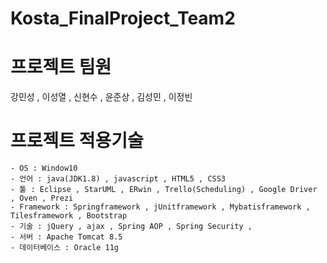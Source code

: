 
# Kosta_FinalProject_Team2

# 프로젝트 팀원
강민성 , 이성열 , 신현수 , 윤준상 , 김성민 , 이정빈

# 프로젝트 적용기술
```
- OS : Window10  
- 언어 : java(JDK1.8) , javascript , HTML5 , CSS3  
- 툴 : Eclipse , StarUML , ERwin , Trello(Scheduling) , Google Driver , Oven , Prezi  
- Framework : Springframework , jUnitframework , Mybatisframework , Tilesframework , Bootstrap  
- 기술 : jQuery , ajax , Spring AOP , Spring Security ,    
- 서버 : Apache Tomcat 8.5  
- 데이터베이스 : Oracle 11g  

```
